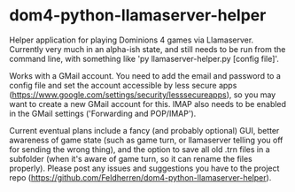 # dom4-python-llamaserver-helper
Helper application for playing Dominions 4 games via Llamaserver. Currently very much in an alpha-ish state, and still needs to be run from the command line, with something like 'py llamaserver-helper.py [config file]'. 

Works with a GMail account. You need to add the email and password to a config file and set the account accessible by less secure apps (https://www.google.com/settings/security/lesssecureapps), so you may want to create a new GMail account for this. IMAP also needs to be enabled in the GMail settings ('Forwarding and POP/IMAP').

Current eventual plans include a fancy (and probably optional) GUI, better awareness of game state (such as game turn, or llamaserver telling you off for sending the wrong thing), and the option to save all old .trn files in a subfolder (when it's aware of game turn, so it can rename the files properly).
Please post any issues and suggestions you have to the project repo (https://github.com/Feldherren/dom4-python-llamaserver-helper).